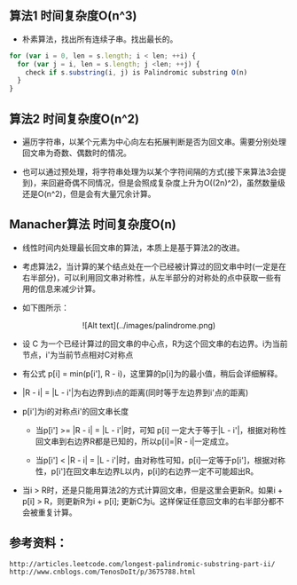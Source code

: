 ## 算法1 时间复杂度O(n^3)

- 朴素算法，找出所有连续子串。找出最长的。

```js
for (var i = 0, len = s.length; i < len; ++i) {
  for (var j = i, len = s.length; j <len; ++j) {
    check if s.substring(i, j) is Palindromic substring O(n)
  }
}
```

## 算法2 时间复杂度O(n^2)

- 遍历字符串，以某个元素为中心向左右拓展判断是否为回文串。需要分别处理回文串为奇数、偶数时的情况。

- 也可以通过预处理，将字符串处理为以某个字符间隔的方式(接下来算法3会提到)，来回避奇偶不同情况，但是会照成复杂度上升为O((2n)^2)，虽然数量级还是O(n^2)，但是会有大量冗余计算。

## Manacher算法 时间复杂度O(n)

- 线性时间内处理最长回文串的算法，本质上是基于算法2的改进。

- 考虑算法2，当计算的某个结点处在一个已经被计算过的回文串中时(一定是在右半部分)，可以利用回文串对称性，从左半部分的对称处的点中获取一些有用的信息来减少计算。

- 如下图所示：

<center> ![Alt text](../images/palindrome.png) </center>

- 设 C 为一个已经计算过的回文串的中心点，R为这个回文串的右边界。i为当前节点，i'为当前节点相对C对称点

- 有公式 p[i] = min(p[i'], R - i)，这里算的p[i]为的最小值，稍后会详细解释。

- |R - i| = |L - i'|为右边界到i点的距离(同时等于左边界到i'点的距离)

- p[i']为i的对称点i'的回文串长度

  - 当p[i'] >= |R - i| = |L - i'|时，可知 p[i] 一定大于等于|L - i'|，根据对称性回文串到右边界R都是已知的，所以p[i]=|R - i|一定成立。

  - 当p[i'] < |R - i| = |L - i'|时，由对称性可知，p[i]一定等于p[i']，根据对称性，p[i']在回文串左边界L以内，p[i]的右边界一定不可能超出R。

- 当i > R时，还是只能用算法2的方式计算回文串，但是这里会更新R。如果i + p[i] > R，则更新R为i + p[i]; 更新C为i。这样保证任意回文串的右半部分都不会被重复计算。

## 参考资料：
```
http://articles.leetcode.com/longest-palindromic-substring-part-ii/
http://www.cnblogs.com/TenosDoIt/p/3675788.html
```




